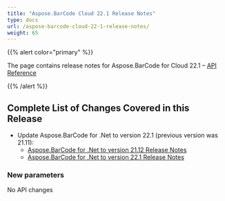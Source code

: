 ```yaml
---
title: "Aspose.BarCode Cloud 22.1 Release Notes"
type: docs
url: /aspose-barcode-cloud-22-1-release-notes/
weight: 65
---
```


{{% alert color="primary" %}}

The page contains release notes for Aspose.BarCode for Cloud 22.1 – [API Reference](https://apireference.aspose.cloud/barcode/)

{{% /alert %}}

## **Complete List of Changes Covered in this Release**

- Update Aspose.BarCode for .Net to version 22.1 (previous version was 21.11):
  - [Aspose.BarCode for .Net to version 21.12 Release Notes](https://docs.aspose.com/barcode/net/aspose-barcode-for-net-21-12-release-notes/)
  - [Aspose.BarCode for .Net to version 22.1 Release Notes](https://docs.aspose.com/barcode/net/aspose-barcode-for-net-22-1-release-notes/)

### **New parameters**

No API changes
